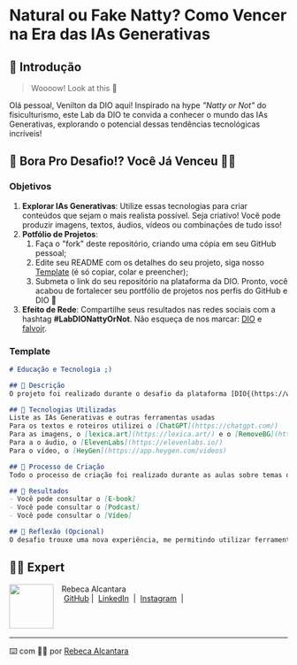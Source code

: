 # Natural ou Fake Natty? Como Vencer na Era das IAs Generativas

## 🚀 Introdução

> Woooow! Look at this 👀

Olá pessoal, Venilton da DIO aqui! Inspirado na hype _"Natty or Not"_ do fisiculturismo, este Lab da DIO te convida a conhecer o mundo das IAs Generativas, explorando o potencial dessas tendências tecnológicas incríveis!

## 🎯 Bora Pro Desafio!? Você Já Venceu 💪🤓

### Objetivos

1. **Explorar IAs Generativas**: Utilize essas tecnologias para criar conteúdos que sejam o mais realista possível. Seja criativo! Você pode produzir imagens, textos, áudios, vídeos ou combinações de tudo isso!
1. **Potfólio de Projetos**:
    1. Faça o "fork" deste repositório, criando uma cópia em seu GitHub pessoal;
    2. Edite seu README com os detalhes do seu projeto, siga nosso [Template](#template) (é só copiar, colar e preencher);
    3. Submeta o link do seu repositório na plataforma da DIO. Pronto, você acabou de fortalecer seu portfólio de projetos nos perfis do GitHub e DIO 🚀
1. **Efeito de Rede**: Compartilhe seus resultados nas redes sociais com a hashtag **#LabDIONattyOrNot**. Não esqueça de nos marcar: [DIO](https://www.linkedin.com/school/dio-makethechange) e [falvojr](https://www.linkedin.com/in/falvojr).

### Template

```markdown
# Educação e Tecnologia ;)

## 📒 Descrição
O projeto foi realizado durante o desafio da plataforma [DIO{(https://web.dio.me/home)

## 🤖 Tecnologias Utilizadas
Liste as IAs Generativas e outras ferramentas usadas
Para os textos e roteiros utilizei o [ChatGPT](https://chatgpt.com/)
Para as imagens, o [lexica.art](https://lexica.art/) e o [RemoveBG](https://www.remove.bg/pt-br/uploads)
Para a o áudio, o [ElevenLabs](https://elevenlabs.io/)
Para o vídeo, o [HeyGen](https://app.heygen.com/videos)

## 🧐 Processo de Criação
Todo o processo de criação foi realizado durante as aulas sobre temas que tenho algum conhecimento, como sou da educação decidi falar em todos os projetos sobre os impactos, mudanças e facilidades que a tecnologia proporciona à educação.

## 🚀 Resultados
- Você pode consultar o [E-book]
- Você pode consultar o [Podcast]
- Você pode consultar o [Vídeo]

## 💭 Reflexão (Opcional)
O desafio trouxe uma nova experiência, me permitindo utilizar ferramentas que antes eram desconhecidas, trouxe um grande enriquecimento em minhas ideias e habilidades.
```


## 👨‍💻 Expert

<p>
    <img 
      align=left 
      margin=10 
      width=80 
      src="https://avatars.githubusercontent.com/u/169102464?v=4"
    />
    <p>&nbsp&nbsp&nbspRebeca Alcantara<br>
    &nbsp&nbsp&nbsp
    <a href="https://github.com/rebecalcantara">
    GitHub</a>&nbsp;|&nbsp;
    <a href="https://www.linkedin.com/in/rebeca-gabriela-henriques-alcantara-a57a0481/?trk=opento_sprofile_details">LinkedIn</a>
&nbsp;|&nbsp;
    <a href="https://www.instagram.com/eurebecahenriques/">
    Instagram</a>
&nbsp;|&nbsp;</p>
</p>
<br/><br/>
<p>

---

⌨️ com 💜💜 por [Rebeca Alcantara](https://github.com/rebecalcantara)
